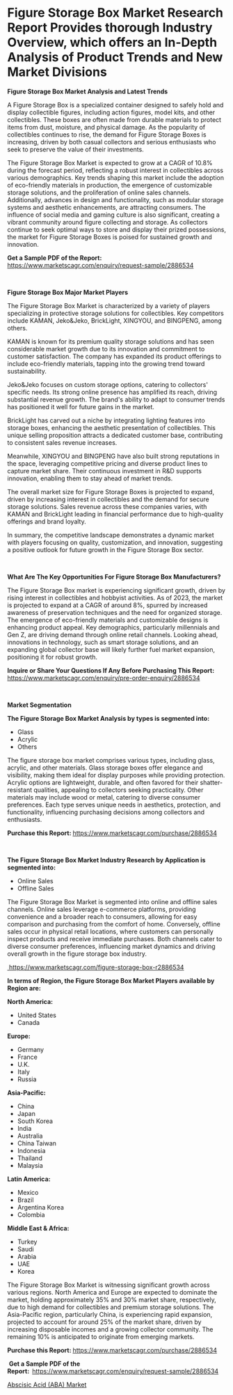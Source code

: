 <p><h1>Figure Storage Box Market Research Report Provides thorough Industry Overview, which offers an In-Depth Analysis of Product Trends and New Market Divisions</h1></p><p><strong>Figure Storage Box Market Analysis and Latest Trends</strong></p>
<p><p>A Figure Storage Box is a specialized container designed to safely hold and display collectible figures, including action figures, model kits, and other collectibles. These boxes are often made from durable materials to protect items from dust, moisture, and physical damage. As the popularity of collectibles continues to rise, the demand for Figure Storage Boxes is increasing, driven by both casual collectors and serious enthusiasts who seek to preserve the value of their investments.</p><p>The Figure Storage Box Market is expected to grow at a CAGR of 10.8% during the forecast period, reflecting a robust interest in collectibles across various demographics. Key trends shaping this market include the adoption of eco-friendly materials in production, the emergence of customizable storage solutions, and the proliferation of online sales channels. Additionally, advances in design and functionality, such as modular storage systems and aesthetic enhancements, are attracting consumers. The influence of social media and gaming culture is also significant, creating a vibrant community around figure collecting and storage. As collectors continue to seek optimal ways to store and display their prized possessions, the market for Figure Storage Boxes is poised for sustained growth and innovation.</p></p>
<p><strong>Get a Sample PDF of the Report:&nbsp;</strong> <a href="https://www.marketscagr.com/enquiry/request-sample/2886534?utm_campaign=2942&utm_medium=2&utm_source=Github&utm_content=ia&utm_term=13032025&utm_id=figure-storage-box">https://www.marketscagr.com/enquiry/request-sample/2886534</a></p>
<p>&nbsp;</p>
<p><strong>Figure Storage Box Major Market Players</strong></p>
<p><p>The Figure Storage Box Market is characterized by a variety of players specializing in protective storage solutions for collectibles. Key competitors include KAMAN, Jeko&Jeko, BrickLight, XINGYOU, and BINGPENG, among others. </p><p>KAMAN is known for its premium quality storage solutions and has seen considerable market growth due to its innovation and commitment to customer satisfaction. The company has expanded its product offerings to include eco-friendly materials, tapping into the growing trend toward sustainability.</p><p>Jeko&Jeko focuses on custom storage options, catering to collectors' specific needs. Its strong online presence has amplified its reach, driving substantial revenue growth. The brand's ability to adapt to consumer trends has positioned it well for future gains in the market.</p><p>BrickLight has carved out a niche by integrating lighting features into storage boxes, enhancing the aesthetic presentation of collectibles. This unique selling proposition attracts a dedicated customer base, contributing to consistent sales revenue increases.</p><p>Meanwhile, XINGYOU and BINGPENG have also built strong reputations in the space, leveraging competitive pricing and diverse product lines to capture market share. Their continuous investment in R&D supports innovation, enabling them to stay ahead of market trends.</p><p>The overall market size for Figure Storage Boxes is projected to expand, driven by increasing interest in collectibles and the demand for secure storage solutions. Sales revenue across these companies varies, with KAMAN and BrickLight leading in financial performance due to high-quality offerings and brand loyalty. </p><p>In summary, the competitive landscape demonstrates a dynamic market with players focusing on quality, customization, and innovation, suggesting a positive outlook for future growth in the Figure Storage Box sector.</p></p>
<p>&nbsp;</p>
<p><strong>What Are The Key Opportunities For Figure Storage Box Manufacturers?</strong></p>
<p><p>The Figure Storage Box market is experiencing significant growth, driven by rising interest in collectibles and hobbyist activities. As of 2023, the market is projected to expand at a CAGR of around 8%, spurred by increased awareness of preservation techniques and the need for organized storage. The emergence of eco-friendly materials and customizable designs is enhancing product appeal. Key demographics, particularly millennials and Gen Z, are driving demand through online retail channels. Looking ahead, innovations in technology, such as smart storage solutions, and an expanding global collector base will likely further fuel market expansion, positioning it for robust growth.</p></p>
<p><strong>Inquire or Share Your Questions If Any Before Purchasing This Report:</strong> <a href="https://www.marketscagr.com/enquiry/pre-order-enquiry/2886534?utm_campaign=2942&utm_medium=2&utm_source=Github&utm_content=ia&utm_term=13032025&utm_id=figure-storage-box">https://www.marketscagr.com/enquiry/pre-order-enquiry/2886534</a></p>
<p>&nbsp;</p>
<p><strong>Market Segmentation</strong></p>
<p><strong>The Figure Storage Box Market Analysis by types is segmented into:</strong></p>
<p><ul><li>Glass</li><li>Acrylic</li><li>Others</li></ul></p>
<p><p>The figure storage box market comprises various types, including glass, acrylic, and other materials. Glass storage boxes offer elegance and visibility, making them ideal for display purposes while providing protection. Acrylic options are lightweight, durable, and often favored for their shatter-resistant qualities, appealing to collectors seeking practicality. Other materials may include wood or metal, catering to diverse consumer preferences. Each type serves unique needs in aesthetics, protection, and functionality, influencing purchasing decisions among collectors and enthusiasts.</p></p>
<p><strong>Purchase this Report:&nbsp;</strong><a href="https://www.marketscagr.com/purchase/2886534?utm_campaign=2942&utm_medium=2&utm_source=Github&utm_content=ia&utm_term=13032025&utm_id=figure-storage-box">https://www.marketscagr.com/purchase/2886534</a></p>
<p>&nbsp;</p>
<p><strong>The Figure Storage Box Market Industry Research by Application is segmented into:</strong></p>
<p><ul><li>Online Sales</li><li>Offline Sales</li></ul></p>
<p><p>The Figure Storage Box Market is segmented into online and offline sales channels. Online sales leverage e-commerce platforms, providing convenience and a broader reach to consumers, allowing for easy comparison and purchasing from the comfort of home. Conversely, offline sales occur in physical retail locations, where customers can personally inspect products and receive immediate purchases. Both channels cater to diverse consumer preferences, influencing market dynamics and driving overall growth in the figure storage box industry.</p></p>
<p><a href="https://www.marketscagr.com/figure-storage-box-r2886534?utm_campaign=2942&utm_medium=2&utm_source=Github&utm_content=ia&utm_term=13032025&utm_id=figure-storage-box">&nbsp;https://www.marketscagr.com/figure-storage-box-r2886534</a></p>
<p><strong>In terms of Region, the Figure Storage Box Market Players available by Region are:</strong></p>
<p>
    <p> <strong> North America: </strong>
        <ul>
            <li>United States</li>
            <li>Canada</li>
        </ul>
        </p> 
    <p> <strong> Europe: </strong>
        <ul>
            <li>Germany</li>
            <li>France</li>
            <li>U.K.</li>
            <li>Italy</li>
            <li>Russia</li>
        </ul>
        </p> 
    <p> <strong> Asia-Pacific: </strong>
        <ul>
            <li>China</li>
            <li>Japan</li>
            <li>South Korea</li>
            <li>India</li>
            <li>Australia</li>
            <li>China Taiwan</li>
            <li>Indonesia</li>
            <li>Thailand</li>
            <li>Malaysia</li>
        </ul>
        </p> 
    <p> <strong> Latin America: </strong>
        <ul>
            <li>Mexico</li>
            <li>Brazil</li>
            <li>Argentina Korea</li>
            <li>Colombia</li>
        </ul>
        </p> 
    <p> <strong> Middle East & Africa: </strong>
        <ul>
            <li>Turkey</li>
            <li>Saudi</li>
            <li>Arabia</li>
            <li>UAE</li>
            <li>Korea</li>
        </ul>
    </p>
    </p>
<p><p>The Figure Storage Box Market is witnessing significant growth across various regions. North America and Europe are expected to dominate the market, holding approximately 35% and 30% market share, respectively, due to high demand for collectibles and premium storage solutions. The Asia-Pacific region, particularly China, is experiencing rapid expansion, projected to account for around 25% of the market share, driven by increasing disposable incomes and a growing collector community. The remaining 10% is anticipated to originate from emerging markets.</p></p>
<p><strong>Purchase this Report: </strong><a href="https://www.marketscagr.com/purchase/2886534?utm_campaign=2942&utm_medium=2&utm_source=Github&utm_content=ia&utm_term=13032025&utm_id=figure-storage-box">https://www.marketscagr.com/purchase/2886534</a></p>
<p>&nbsp;<strong>Get a Sample PDF of the Report:&nbsp;&nbsp;</strong><a href="https://www.marketscagr.com/enquiry/request-sample/2886534?utm_campaign=2942&utm_medium=2&utm_source=Github&utm_content=ia&utm_term=13032025&utm_id=figure-storage-box">https://www.marketscagr.com/enquiry/request-sample/2886534</a></p>
<p><strong></strong></p>
<p><p><a href="https://github.com/iroldilom/Market-Research-Report-List-1/blob/main/abscisic-acid-aba-market.md?utm_campaign=2942&utm_medium=2&utm_source=Github&utm_content=ia&utm_term=13032025&utm_id=figure-storage-box">Abscisic Acid (ABA) Market</a></p></p>